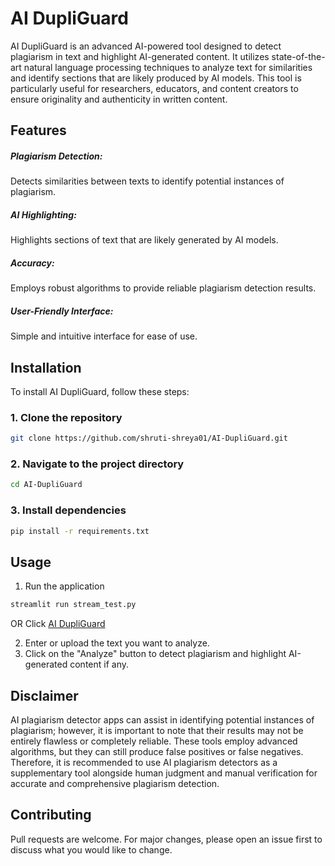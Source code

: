 # AI DupliGuard

AI DupliGuard is an advanced AI-powered tool designed to detect plagiarism in text and highlight AI-generated content. It utilizes state-of-the-art natural language processing techniques to analyze text for similarities and identify sections that are likely produced by AI models. This tool is particularly useful for researchers, educators, and content creators to ensure originality and authenticity in written content.

## Features
##### Plagiarism Detection: 
Detects similarities between texts to identify potential instances of plagiarism.
##### AI Highlighting: 
Highlights sections of text that are likely generated by AI models.
##### Accuracy: 
Employs robust algorithms to provide reliable plagiarism detection results.
##### User-Friendly Interface: 
Simple and intuitive interface for ease of use.

## Installation

To install AI DupliGuard, follow these steps:
### 1. Clone the repository
```bash
git clone https://github.com/shruti-shreya01/AI-DupliGuard.git
```
### 2. Navigate to the project directory
```bash
cd AI-DupliGuard
```
### 3. Install dependencies
```bash
pip install -r requirements.txt
```
## Usage

1. Run the application 
```bash
streamlit run stream_test.py
```
OR
Click [AI DupliGuard](https://ai-plagiarism-checker-wsyvlkquv4ymnbq2remywf.streamlit.app/)

2. Enter or upload the text you want to analyze.
3. Click on the "Analyze" button to detect plagiarism and highlight AI-generated content if any.

## Disclaimer
AI plagiarism detector apps can assist in identifying potential instances of plagiarism; however, it is important to note that their results may not be entirely flawless or completely reliable. These tools employ advanced algorithms, but they can still produce false positives or false negatives. Therefore, it is recommended to use AI plagiarism detectors as a supplementary tool alongside human judgment and manual verification for accurate and comprehensive plagiarism detection.

## Contributing

Pull requests are welcome. For major changes, please open an issue first
to discuss what you would like to change.
